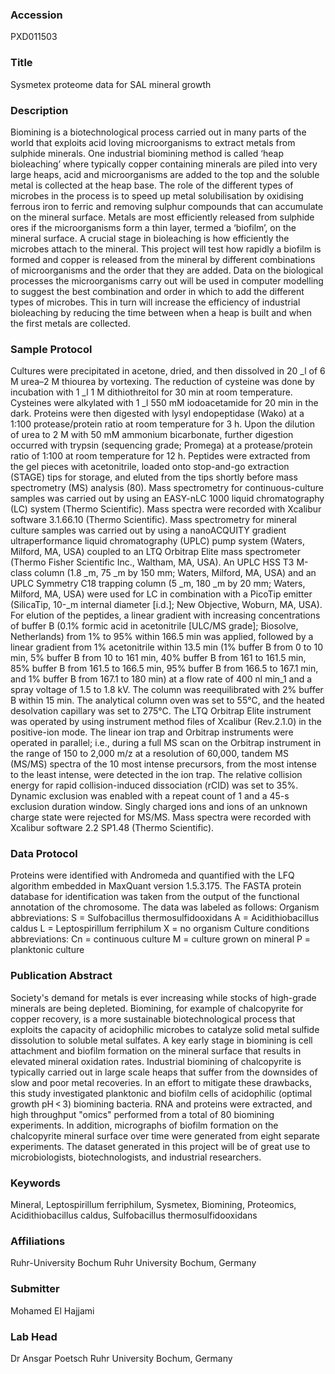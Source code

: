 ### Accession
PXD011503

### Title
Sysmetex proteome data for SAL mineral growth

### Description
Biomining is a biotechnological process carried out in many parts of the world that exploits acid loving microorganisms to extract metals from sulphide minerals. One industrial biomining method is called ‘heap bioleaching’ where typically copper containing minerals are piled into very large heaps, acid and microorganisms are added to the top and the soluble metal is collected at the heap base. The role of the different types of microbes in the process is to speed up metal solubilisation by oxidising ferrous iron to ferric and removing sulphur compounds that can accumulate on the mineral surface. Metals are most efficiently released from sulphide ores if the microorganisms form a thin layer, termed a ‘biofilm’, on the mineral surface. A crucial stage in bioleaching is how efficiently the microbes attach to the mineral. This project will test how rapidly a biofilm is formed and copper is released from the mineral by different combinations of microorganisms and the order that they are added. Data on the biological processes the microorganisms carry out will be used in computer modelling to suggest the best combination and order in which to add the different types of microbes. This in turn will increase the efficiency of industrial bioleaching by reducing the time between when a heap is built and when the first metals are collected.

### Sample Protocol
Cultures were precipitated in acetone, dried, and then dissolved in 20 _l of 6 M urea–2 M thiourea by vortexing. The reduction of cysteine was done by incubation with 1 _l 1 M dithiothreitol for 30 min at room temperature. Cysteines were alkylated with 1 _l 550 mM iodoacetamide for 20 min in the dark. Proteins were then digested with lysyl endopeptidase (Wako) at a 1:100 protease/protein ratio at room temperature for 3 h. Upon the dilution of urea to 2 M with 50 mM ammonium bicarbonate, further digestion occurred with trypsin (sequencing grade; Promega) at a protease/protein ratio of 1:100 at room temperature for 12 h. Peptides were extracted from the gel pieces with acetonitrile, loaded onto stop-and-go extraction (STAGE) tips for storage, and eluted from the tips shortly before mass spectrometry (MS) analysis (80). Mass spectrometry for continuous-culture samples was carried out by using an EASY-nLC 1000 liquid chromatography (LC) system (Thermo Scientific). Mass spectra were recorded with Xcalibur software 3.1.66.10 (Thermo Scientific). Mass spectrometry for mineral culture samples was carried out by using a nanoACQUITY gradient ultraperformance liquid chromatography (UPLC) pump system (Waters, Milford, MA, USA) coupled to an LTQ Orbitrap Elite mass spectrometer (Thermo Fisher Scientific Inc., Waltham, MA, USA). An UPLC HSS T3 M-class column (1.8 _m, 75 _m by 150 mm; Waters, Milford, MA, USA) and an UPLC Symmetry C18 trapping column (5 _m, 180 _m by 20 mm; Waters, Milford, MA, USA) were used for LC in combination with a PicoTip emitter (SilicaTip, 10-_m internal diameter [i.d.]; New Objective, Woburn, MA, USA). For elution of the peptides, a linear gradient with increasing concentrations of buffer B (0.1% formic acid in acetonitrile [ULC/MS grade]; Biosolve, Netherlands) from 1% to 95% within 166.5 min was applied, followed by a linear gradient from 1% acetonitrile within 13.5 min (1% buffer B from 0 to 10 min, 5% buffer B from 10 to 161 min, 40% buffer B from 161 to 161.5 min, 85% buffer B from 161.5 to 166.5 min, 95% buffer B from 166.5 to 167.1 min, and 1% buffer B from 167.1 to 180 min) at a flow rate of 400 nl min_1 and a spray voltage of 1.5 to 1.8 kV. The column was reequilibrated with 2% buffer B within 15 min. The analytical column oven was set to 55°C, and the heated desolvation capillary was set to 275°C. The LTQ Orbitrap Elite instrument was operated by using instrument method files of Xcalibur (Rev.2.1.0) in the positive-ion mode. The linear ion trap and Orbitrap instruments were operated in parallel; i.e., during a full MS scan on the Orbitrap instrument in the range of 150 to 2,000 m/z at a resolution of 60,000, tandem MS (MS/MS) spectra of the 10 most intense precursors, from the most intense to the least intense, were detected in the ion trap. The relative collision energy for rapid collision-induced dissociation (rCID) was set to 35%. Dynamic exclusion was enabled with a repeat count of 1 and a 45-s exclusion duration window. Singly charged ions and ions of an unknown charge state were rejected for MS/MS. Mass spectra were recorded with Xcalibur software 2.2 SP1.48 (Thermo Scientific).

### Data Protocol
Proteins were identified with Andromeda and quantified with the LFQ algorithm embedded in MaxQuant version 1.5.3.175. The FASTA protein database for identification was taken from the output of the functional annotation of the chromosome.  The data was labeled as follows: Organism abbreviations: S = Sulfobacillus thermosulfidooxidans  A = Acidithiobacillus caldus L = Leptospirillum ferriphilum X = no organism Culture conditions abbreviations: Cn = continuous culture M = culture grown on mineral P = planktonic culture

### Publication Abstract
Society's demand for metals is ever increasing while stocks of high-grade minerals are being depleted. Biomining, for example of&#xa0;chalcopyrite for copper recovery, is a more sustainable biotechnological process that exploits the capacity of acidophilic microbes to catalyze solid metal sulfide dissolution to soluble metal sulfates. A key early stage in biomining is cell attachment and biofilm formation on the mineral surface that results in elevated mineral oxidation rates. Industrial biomining of chalcopyrite is typically carried out in large scale heaps that suffer from the downsides of slow and poor metal recoveries. In an effort to mitigate these drawbacks, this study investigated planktonic and biofilm cells of acidophilic (optimal growth pH&#x2009;&lt;&#x2009;3) biomining bacteria. RNA and proteins were extracted, and high throughput "omics" performed from a total of 80 biomining experiments. In addition, micrographs of biofilm formation on the chalcopyrite mineral surface over time were generated from eight separate experiments. The dataset generated in this project will be of great use to microbiologists, biotechnologists, and industrial researchers.

### Keywords
Mineral, Leptospirillum ferriphilum, Sysmetex, Biomining, Proteomics, Acidithiobacillus caldus, Sulfobacillus thermosulfidooxidans

### Affiliations
Ruhr-University Bochum
Ruhr University Bochum, Germany

### Submitter
Mohamed El Hajjami

### Lab Head
Dr Ansgar Poetsch
Ruhr University Bochum, Germany


